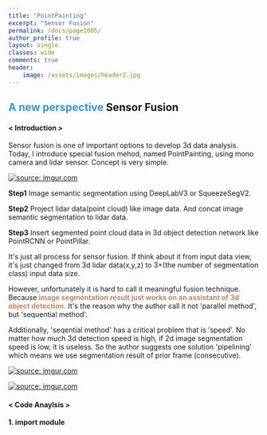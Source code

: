 ```yaml
---
title: "PointPainting"
excerpt: "Sensor Fusion"
permalink: /docs/page1005/
author_profile: true
layout: single
classes: wide
comments: true
header:
    image: /assets/images/header2.jpg
---
```

## <span style="color:#3498DB">A new perspective</span> Sensor Fusion

#### < Introduction >

Sensor fusion is one of important options to develop 3d data analysis. Today, I introduce special fusion mehod, named PointPainting, using mono camera and lidar sensor. Concept is very simple.

<a href="https://imgur.com/ET3IX3J"><img src="https://i.imgur.com/ET3IX3J.png" title="source: imgur.com" /></a>

**Step1** Image semantic segmentation using DeepLabV3 or SqueezeSegV2.

**Step2** Project lidar data(point cloud) like image data. And concat image semantic segmentation to lidar data.

**Step3** Insert segmented point cloud data in 3d object detection network like PointRCNN or PointPillar.

It's just all process for sensor fusion. If think about it from input data view, it's just changed from 3d lidar data(x,y,z) to 3+(the number of segmentation class) input data size.

However, unfortunately it is hard to call it meaningful fusion technique. Because **<span style="color:#C7855C">image segmentation result just works on an assistant of 3d object detection.</span>** It's the reason why the author call it not 'parallel method', but 'sequential method'.

Additionally, 'seqential method' has a critical problem that is 'speed'. No matter how much 3d detection speed is high, if 2d image segmentation speed is low, it is useless. So the author suggests one solution 'pipelining' which means we use segmentation result of prior frame (consecutive).

<a href="https://imgur.com/g3BoY9m"><img src="https://i.imgur.com/g3BoY9m.png" title="source: imgur.com" /></a>

<a href="https://imgur.com/Rg4QrDu"><img src="https://i.imgur.com/Rg4QrDu.png" title="source: imgur.com" /></a>

#### < Code Anaylsis >

**1. import module**